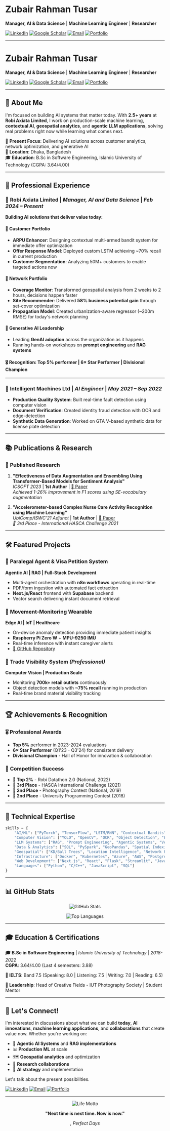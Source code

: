 # Zubair Rahman Tusar

**Manager, AI & Data Science** | **Machine Learning Engineer** | **Researcher**

[![LinkedIn](https://img.shields.io/badge/-LinkedIn-0077B5?style=flat&logo=linkedin&logoColor=white)](https://linkedin.com/in/ztusar)
[![Google Scholar](https://img.shields.io/badge/-Google%20Scholar-4285F4?style=flat&logo=googlescholar&logoColor=white)](https://scholar.google.com/citations?user=nRQqx3wAAAAJ)
[![Email](https://img.shields.io/badge/-Email-D14836?style=flat&logo=gmail&logoColor=white)](mailto:zubairrahman@iut-dhaka.edu)
[![Portfolio](https://img.shields.io/badge/-Portfolio-000000?style=flat&logo=github&logoColor=white)](https://zubairtusar.github.io/zubairtusar)

---

# Zubair Rahman Tusar

**Manager, AI & Data Science** | **Machine Learning Engineer** | **Researcher**

[![LinkedIn](https://img.shields.io/badge/-LinkedIn-0077B5?style=flat&logo=linkedin&logoColor=white)](https://linkedin.com/in/ztusar)
[![Google Scholar](https://img.shields.io/badge/-Google%20Scholar-4285F4?style=flat&logo=googlescholar&logoColor=white)](https://scholar.google.com/citations?user=nRQqx3wAAAAJ)
[![Email](https://img.shields.io/badge/-Email-D14836?style=flat&logo=gmail&logoColor=white)](mailto:zubairrahman@iut-dhaka.edu)
[![Portfolio](https://img.shields.io/badge/-Portfolio-000000?style=flat&logo=github&logoColor=white)](https://zubairtusar.github.io/zubairtusar)

---

## 🚀 About Me

I'm focused on building AI systems that matter today. With **2.5+ years** at **Robi Axiata Limited**, I work on production-scale machine learning, **contextual AI**, **geospatial analytics**, and **agentic LLM applications**, solving real problems right now while learning what comes next.

🎯 **Present Focus**: Delivering AI solutions across customer analytics, network optimization, and generative AI  
📍 **Location**: Dhaka, Bangladesh  
🎓 **Education**: B.Sc in Software Engineering, Islamic University of Technology (CGPA: 3.64/4.00)

---

## 💼 Professional Experience

### 🏢 **Robi Axiata Limited** | *Manager, AI and Data Science* | *Feb 2024 – Present*

**Building AI solutions that deliver value today:**

#### 🎯 **Customer Portfolio**
- **ARPU Enhancer**: Designing contextual multi-armed bandit system for immediate offer optimization
- **Offer Response Model**: Deployed custom LSTM achieving ~70% recall in current production
- **Customer Segmentation**: Analyzing 50M+ customers to enable targeted actions now

#### 📡 **Network Portfolio** 
- **Coverage Monitor**: Transformed geospatial analysis from 2 weeks to 2 hours, decisions happen faster
- **Site Recommender**: Delivered **58% business potential gain** through set-cover optimization
- **Propagation Model**: Created urbanization-aware regressor (~200m RMSE) for today's network planning

#### 🤖 **Generative AI Leadership**
- Leading **GenAI adoption** across the organization as it happens
- Running hands-on workshops on **prompt engineering** and **RAG systems**

#### 🎖️ **Recognition**: Top 5% performer | 6× Star Performer | Divisional Champion

---

### 🔬 **Intelligent Machines Ltd** | *AI Engineer* | *May 2021 – Sep 2022*

- **Production Quality System**: Built real-time fault detection using computer vision
- **Document Verification**: Created identity fraud detection with OCR and edge-detection
- **Synthetic Data Generation**: Worked on GTA V-based synthetic data for license plate detection

---

## 📚 Publications & Research

### 📄 **Published Research**

1. **"Effectiveness of Data Augmentation and Ensembling Using Transformer-Based Models for Sentiment Analysis"**  
   *ICSOFT 2023* | **1st Author** | [📖 Paper](https://www.scitepress.org/Link.aspx?doi=10.5220/0012092500003538)  
   *Achieved 1-26% improvement in F1 scores using SE-vocabulary augmentation*

2. **"Accelerometer-based Complex Nurse Care Activity Recognition using Machine Learning"**  
   *UbiComp/ISWC'21 Adjunct* | **1st Author** | [📖 Paper](https://dl.acm.org/doi/10.1145/3460418.3479390)  
   *🥉 3rd Place - International HASCA Challenge 2021*

---

## 🛠️ Featured Projects

### 🤖 **Paralegal Agent & Visa Petition System**
**Agentic AI | RAG | Full-Stack Development**
- Multi-agent orchestration with **n8n workflows** operating in real-time
- PDF/form ingestion with automated fact extraction
- **Next.js/React** frontend with **Supabase** backend
- Vector search delivering instant document retrieval

### 📱 **Movement-Monitoring Wearable**
**Edge AI | IoT | Healthcare**
- On-device anomaly detection providing immediate patient insights
- **Raspberry Pi Zero W** + **MPU-9250 IMU**
- Real-time inference with instant caregiver alerts
- [🔗 GitHub Repository](https://github.com/zubairtusar/movement_recognition_system)

### 🏪 **Trade Visibility System** *(Professional)*
**Computer Vision | Production Scale**
- Monitoring **700k+ retail outlets** continuously
- Object detection models with **~75% recall** running in production
- Real-time brand material visibility tracking

---

## 🏆 Achievements & Recognition

### 🎖️ **Professional Awards**
- **Top 5%** performer in 2023-2024 evaluations
- **6× Star Performer** (Q1'23 - Q3'24) for consistent delivery
- **Divisional Champion** - Hall of Honor for innovation & collaboration

### 🏅 **Competition Success**
- **🥈 Top 2%** - Robi Datathon 2.0 (National, 2022)
- **🥉 3rd Place** - HASCA International Challenge (2021)
- **🥈 2nd Place** - Photography Contest (National, 2019)
- **🥈 2nd Place** - University Programming Contest (2018)

---

## 🔧 Technical Expertise

```python
skills = {
    "AI/ML": ["PyTorch", "TensorFlow", "LSTM/RNN", "Contextual Bandits", "Multi-Armed Bandits"],
    "Computer Vision": ["YOLO", "OpenCV", "OCR", "Object Detection", "Edge Detection"],
    "LLM Systems": ["RAG", "Prompt Engineering", "Agentic Systems", "Vector Search", "n8n"],
    "Data & Analytics": ["SQL", "PySpark", "GeoPandas", "Spatial Indexing", "Statistical Modeling"],
    "Geospatial": ["KD/Ball Trees", "Location Intelligence", "Network Propagation", "Coverage Analysis"],
    "Infrastructure": ["Docker", "Kubernetes", "Azure", "AWS", "PostgreSQL"],
    "Web Development": ["Next.js", "React", "Flask", "Streamlit", "JavaScript"],
    "Languages": ["Python", "C/C++", "JavaScript", "SQL"]
}
```

---

## 📊 GitHub Stats

<div align="center">

![GitHub Stats](https://github-readme-stats.vercel.app/api?username=zubairtusar&show_icons=true&theme=radical&hide_border=true)

![Top Languages](https://github-readme-stats.vercel.app/api/top-langs/?username=zubairtusar&layout=compact&theme=radical&hide_border=true)

</div>

---

## 🎓 Education & Certifications

**🎓 B.Sc in Software Engineering** | *Islamic University of Technology* | *2018-2022*  
**CGPA**: 3.64/4.00 (Last 4 semesters: 3.88)

**📜 IELTS**: Band 7.5 (Speaking: 8.0 | Listening: 7.5 | Writing: 7.0 | Reading: 6.5)

**🏅 Leadership**: Head of Creative Fields - IUT Photography Society | Student Mentor

---

## 🤝 Let's Connect!

I'm interested in discussions about what we can build **today**, **AI innovations**, **machine learning applications**, and **collaborations** that create value now. Whether you're working on:

- 🤖 **Agentic AI Systems** and **RAG implementations**
- 📊 **Production ML** at scale
- 🗺️ **Geospatial analytics** and optimization
- 🔬 **Research collaborations**
- 💼 **AI strategy** and implementation

Let's talk about the present possibilities.

[![LinkedIn](https://img.shields.io/badge/-Connect%20on%20LinkedIn-0077B5?style=for-the-badge&logo=linkedin&logoColor=white)](https://linkedin.com/in/ztusar)
[![Email](https://img.shields.io/badge/-Send%20Email-D14836?style=for-the-badge&logo=gmail&logoColor=white)](mailto:zubairrahman@iut-dhaka.edu)
[![Portfolio](https://img.shields.io/badge/-View%20Portfolio-000000?style=for-the-badge&logo=github&logoColor=white)](https://zubairtusar.github.io/zubairtusar)

---

<div align="center">

![Life Motto](src/assets/life_motto.jpg)

**"Next time is next time. Now is now."**

*,  Perfect Days*

</div>
